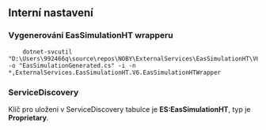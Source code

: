 ﻿## Interní nastavení
### Vygenerování EasSimulationHT wrapperu
        dotnet-svcutil "D:\Users\992466q\source\repos\NOBY\ExternalServices\EasSimulationHT\V6\Generated\EAS_WS_SB_Services.wsdl" -o "EasSimulationGenerated.cs" -i -n *,ExternalServices.EasSimulationHT.V6.EasSimulationHTWrapper

### ServiceDiscovery
Klíč pro uložení v ServiceDiscovery tabulce je **ES:EasSimulationHT**, typ je **Proprietary**.